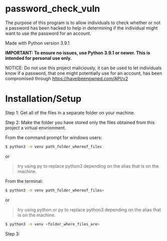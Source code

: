 # password_check_vuln

The purpose of this program is to allow individuals to check whether or not a password has been hacked to help in determining if the individual might want to use the password for an account.

Made with Python version 3.9.1

**IMPORTANT: To ensure no issues, use Python 3.9.1 or newer.
This is intended for personal use only.**

NOTICE: Do not use this project maliciously, it can be used to let individuals know if a password, that one might potentially use for an account, has been compromised through https://haveibeenpwned.com/API/v2

# Installation/Setup

Step 1: Get all of the files in a separate folder on your machine.

Step 2: Make the folder you have stored only the files obtained from this project a virtual envrionment.

From the command prompt for windows users:

```sh
$ python3 -m venv path_folder_whereof_files
```
or
>try using 
py to replace python3 depending on the alias that is on the machine.

From the terminal:
```sh
$ python3 -m venv path_folder_whereof_files>
```
or
>try using python or py to replace python3 depending on the alias that is on the machine.

```sh
$ python3 -m venv <folder_where_files_are>
```
Step 3: 

